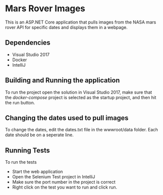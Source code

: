 ﻿# Mars Rover Images

This is an ASP.NET Core application that pulls images from the NASA mars rover API for specific dates and displays them in a webpage.

## Dependencies

- Visual Studio 2017
- Docker
- IntelliJ

## Building and Running the application

To run the project open the solution in Visual Studio 2017, make sure that the *docker-compose* project is selected as the startup project, and then hit the run button. 

## Changing the dates used to pull images

To change the dates, edit the dates.txt file in the wwwroot/data folder. Each date should be on a seperate line.

## Running Tests

To run the tests

- Start the web application 
- Open the Selenium Test project in IntelliJ
- Make sure the port number in the project is correct
- Right click on the test you want to run and click run.
